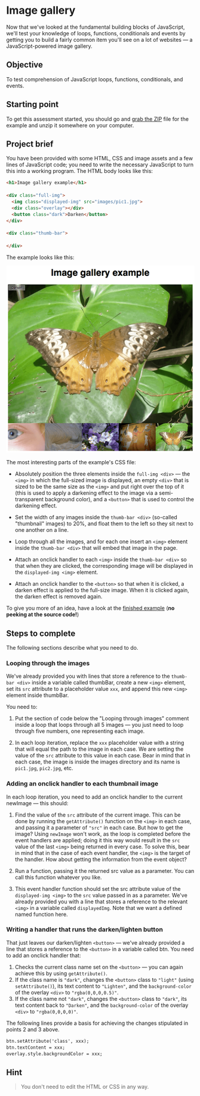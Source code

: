 # Image gallery

Now that we've looked at the fundamental building blocks of JavaScript, we'll test your knowledge of loops, functions, conditionals and events by getting you to build a fairly common item you'll see on a lot of websites — a JavaScript-powered image gallery.

## Objective

To test comprehension of JavaScript loops, functions, conditionals, and events.

## Starting point

To get this assessment started, you should go and <a href="To get this assessment started, you should go and grab the ZIP file for the example and unzip it somewhere on your computer.">grab the ZIP</a> file for the example and unzip it somewhere on your computer.

## Project brief

You have been provided with some HTML, CSS and image assets and a few lines of JavaScript code; you need to write the necessary JavaScript to turn this into a working program. The HTML body looks like this:

```html
<h1>Image gallery example</h1>

<div class="full-img">
  <img class="displayed-img" src="images/pic1.jpg">
  <div class="overlay"></div>
  <button class="dark">Darken</button>
</div>

<div class="thumb-bar">

</div>
```

The example looks like this:

<p align="center">
	<img src="images/gallery.png" alt="gallery of images">
</p>

The most interesting parts of the example's CSS file:

* Absolutely position the three elements inside the `full-img <div>` — the `<img>` in which the full-sized image is displayed, an empty `<div>` that is sized to be the same size as the `<img>` and put right over the top of it (this is used to apply a darkening effect to the image via a semi-transparent background color), and a `<button>` that is used to control the darkening effect.
* Set the width of any images inside the `thumb-bar <div>` (so-called "thumbnail" images) to 20%, and float them to the left so they sit next to one another on a line.


* Loop through all the images, and for each one insert an `<img>` element inside the `thumb-bar <div>` that will embed that image in the page.
* Attach an onclick handler to each `<img>` inside the `thumb-bar <div>` so that when they are clicked, the corresponding image will be displayed in the `displayed-img <img>` element.
* Attach an onclick handler to the `<button>` so that when it is clicked, a darken effect is applied to the full-size image. When it is clicked again, the darken effect is removed again.

To give you more of an idea, have a look at the <a href="http://mdn.github.io/learning-area/javascript/building-blocks/gallery/">finished example</a> (<strong>no peeking at the source code!</strong>)

## Steps to complete

The following sections describe what you need to do.

### Looping through the images

We've already provided you with lines that store a reference to the `thumb-bar <div>` inside a variable called thumbBar, create a new `<img>` element, set its `src` attribute to a placeholder value `xxx`, and append this new `<img>` element inside thumbBar.

You need to:

1. Put the section of code below the "Looping through images" comment inside a loop that loops through all 5 images — you just need to loop through five numbers, one representing each image.

2. In each loop iteration, replace the `xxx` placeholder value with a string that will equal the path to the image in each case. We are setting the value of the `src` attribute to this value in each case. Bear in mind that in each case, the image is inside the images directory and its name is `pic1.jpg`, `pic2.jpg`, etc.

### Adding an onclick handler to each thumbnail image

In each loop iteration, you need to add an onclick handler to the current newImage — this should:

1. Find the value of the `src` attribute of the current image. This can be done by running the `getAttribute()` function on the `<img>` in each case, and passing it a parameter of `"src"` in each case. But how to get the image? Using `newImage` won't work, as the loop is completed before the event handlers are applied; doing it this way would result in the `src` value of the last `<img>` being returned in every case. To solve this, bear in mind that in the case of each event handler, the `<img>` is the target of the handler. How about getting the information from the event object?

2. Run a function, passing it the returned src value as a parameter. You can call this function whatever you like.

3. This event handler function should set the src attribute value of the `displayed-img <img>` to the `src` value passed in as a parameter. We've already provided you with a line that stores a reference to the relevant `<img>` in a variable called `displayedImg`. Note that we want a defined named function here.

### Writing a handler that runs the darken/lighten button

That just leaves our darken/lighten `<button>` — we've already provided a line that stores a reference to the `<button>` in a variable called btn. You need to add an onclick handler that:

1. Checks the current class name set on the `<button>` — you can again achieve this by using `getAttribute()`.
2. If the class name is `"dark"`, changes the `<button>` class to `"light"` (using `setAttribute()`), its text content to `"Lighten"`, and the `background-color` of the overlay `<div>` to `"rgba(0,0,0,0.5)"`.
3. If the class name not `"dark"`, changes the `<button>` class to `"dark"`, its text content back to `"Darken"`, and the `background-color` of the overlay `<div>` to `"rgba(0,0,0,0)"`.

The following lines provide a basis for achieving the changes stipulated in points 2 and 3 above.

```html
btn.setAttribute('class', xxx);
btn.textContent = xxx;
overlay.style.backgroundColor = xxx;
```

## Hint

>	You don't need to edit the HTML or CSS in any way.
